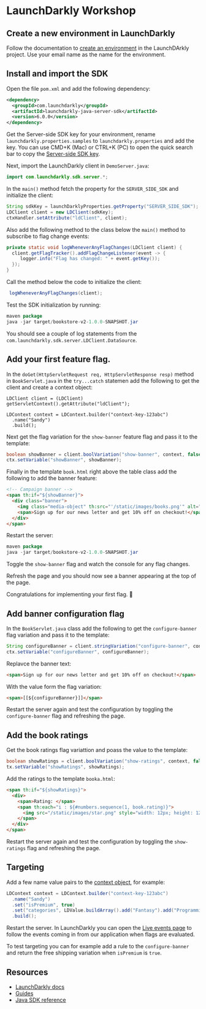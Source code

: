 # LaunchDarkly Workshop

## Create a new environment in LaunchDarkly

Follow the documentation to [create an environment](https://docs.launchdarkly.com/home/organize/environments#creating-environments) in the  LaunchDArkly project. Use your email name as the name for the environment.

## Install and import the SDK

Open the file `pom.xml` and add the following dependency:

```xml
<dependency>
  <groupId>com.launchdarkly</groupId>
  <artifactId>launchdarkly-java-server-sdk</artifactId>
  <version>6.0.0</version>
</dependency>
```

Get the Server-side SDK key for your environment, rename `launchdarkly.properties.samples` to `launchdarkly.properties` and add the key. You can use CMD+K (Mac) or CTRL+K (PC) to open the quick search bar to copy the [Server-side SDK key](https://docs.launchdarkly.com/sdk/concepts/client-side-server-side#keys).

Next, import the LaunchDarkly client in `DemoServer.java`:

```java
import com.launchdarkly.sdk.server.*;
```

In the `main()` method fetch the property for the `SERVER_SIDE_SDK` and initialize the client:

```java
String sdkKey = launchDarklyProperties.getProperty("SERVER_SIDE_SDK");
LDClient client = new LDClient(sdkKey);
ctxHandler.setAttribute("ldClient", client);
```

Also add the following method to the class below the `main()` method to subscribe to flag change events:

```java
private static void logWheneverAnyFlagChanges(LDClient client) {
  client.getFlagTracker().addFlagChangeListener(event -> {
     logger.info("Flag has changed: " + event.getKey());
  });
}
```

Call the method below the code to initialize the client:

```java
 logWheneverAnyFlagChanges(client);
```

Test the SDK initialization by running:

```java
maven package
java -jar target/bookstore-v2-1.0.0-SNAPSHOT.jar
 ```

You should see a couple of log statements from the `com.launchdarkly.sdk.server.LDClient.DataSource`.

## Add your first feature flag.

In the `doGet(HttpServletRequest req, HttpServletResponse resp)` method in `BookServlet.java` in the `try...catch` statemen add the following to get the client and create a context object:

```
LDClient client = (LDClient) getServletContext().getAttribute("ldClient");

LDContext context = LDContext.builder("context-key-123abc")
  .name("Sandy")
  .build();
```

Next get the flag variation for the `show-banner` feature flag and pass it to the template:

```java
boolean showBanner = client.boolVariation("show-banner", context, false);
ctx.setVariable("showBanner", showBanner);
```

Finally in the template `book.html` right above the table class add the following to add the banner feature:

```html
<!-- Campaign banner -->
<span th:if="${showBanner}">
  <div class="banner">
    <img class="media-object" th:src="'/static/images/books.png'" alt="Books icon" />
    <span>Sign up for our news letter and get 10% off on checkout!</span>
  </div>
</span>
```

Restart the server:

```java
maven package
java -jar target/bookstore-v2-1.0.0-SNAPSHOT.jar
 ```

Toggle the `show-banner` flag and watch the console for any flag changes.

Refresh the page and you should now see a banner appearing at the top of the page.

Congratulations for implementing your first flag. :tada:

## Add banner configuration flag

In the `BookServlet.java` class add the following to get the `configure-banner` flag variation and pass it to the template:

```java
String configureBanner = client.stringVariation("configure-banner", context, "Get 3 books for the price of 2");
ctx.setVariable("configureBanner", configureBanner);
```

Replavce the banner text:

```html
<span>Sign up for our news letter and get 10% off on checkout!</span>
```

With the value form the flag variation:

```html
<span>[[${configureBanner}]]</span>
```

Restart the server again and test the configuration by toggling the `configure-banner` flag and refreshing the page.

## Add the book ratings

Get the book ratings flag variattion and poass the value to the template:

```java
boolean showRatings = client.boolVariation("show-ratings", context, false);
tx.setVariable("showRatings", showRatings);
```

Add the ratings to the template `booka.html`:

```html
<span th:if="${showRatings}">
  <div>
    <span>Rating: </span>
    <span th:each="i : ${#numbers.sequence(1, book.rating)}">
      <img src="/static/images/star.png" style="width: 12px; height: 12px;" />
    </span>
  </div>
</span>
```

Restart the server again and test the configuration by toggling the `show-ratings` flag and refreshing the page.

## Targeting

Add a few name value pairs to the [context object](https://docs.launchdarkly.com/sdk/features/user-context-config#java), for example:

```java
LDContext context = LDContext.builder("context-key-123abc")
  .name("Sandy")
  .set("isPremium", true)
  .set("categories", LDValue.buildArray().add("Fantasy").add("Programming").add("Travel").build())
  .build();
```

Restart the server. In LaunchDarkly you can open the [Live events page](https://docs.launchdarkly.com/home/flags/live-events?q=watch%20events) to follow the events coming in from our application when flags are evaluated.

To test targeting you can for example add a rule to the `configure-banner` and return the free shipping variation when `isPremium` is `true`.

## Resources

- [LaunchDarkly docs](https://docs.launchdarkly.com/home?q=watch%20events)
- [Guides](https://docs.launchdarkly.com/guides)
- [Java SDK reference](https://docs.launchdarkly.com/sdk/server-side/java/?q=java+sdk)

